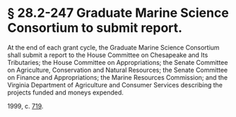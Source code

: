 # § 28.2-247 Graduate Marine Science Consortium to submit report.

<p>At the end of each grant cycle, the Graduate Marine Science Consortium shall submit a report to the House Committee on Chesapeake and Its Tributaries; the House Committee on Appropriations; the Senate Committee on Agriculture, Conservation and Natural Resources; the Senate Committee on Finance and Appropriations; the Marine Resources Commission; and the Virginia Department of Agriculture and Consumer Services describing the projects funded and moneys expended.</p><p>1999, c. <a href='http://lis.virginia.gov/cgi-bin/legp604.exe?991+ful+CHAP0719'>719</a>.</p>